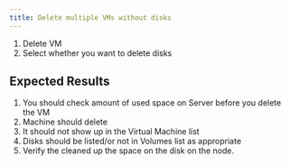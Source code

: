 ```yaml
---
title: Delete multiple VMs without disks	
---
```

1. Delete VM
1. Select whether you want to delete disks

## Expected Results
1. You should check amount of used space on Server before you delete the VM
1. Machine should delete
1. It should not show up in the Virtual Machine list
1. Disks should be listed/or not in Volumes list as appropriate
1. Verify the cleaned up the space on the disk on the node.